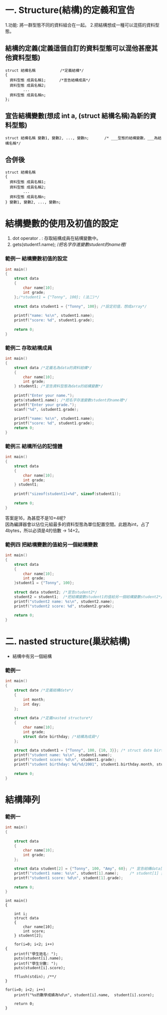# 一. Structure(結構)的定義和宣告
1.功能: 將一群型態不同的資料組合在一起。 
2.把結構想成一種可以混搭的資料型態。

## 結構的定義(定義這個自訂的資料型態可以混他甚麼其他資料型態)
```
struct 結構名稱           /*定義結構*/
{
  資料型態 成員名稱1;      /*宣告結構成員*/
  資料型態 成員名稱2;
        ...
  資料型態 成員名稱n;
};
```

## 宣告結構變數(想成 int a, (struct 結構名稱)為新的資料型態)
```
struct 結構名稱 變數1, 變數2, ..., 變數n;       /* ___型態的結構變數，___為結構名稱*/  
```

## 合併後
```
struct 結構名稱 
{
  資料型態 成員名稱1;      
  資料型態 成員名稱2;
        ...
  資料型態 成員名稱n;
} 變數1, 變數2, ..., 變數n;
```
# 結構變數的使用及初值的設定
1. dot operator . : 存取結構成員在結構變數中。
2. gets(student1.name); /*把名字存進變數student的name裡*/
### 範例一 結構變數初值的設定
```c
int main()
{   
    struct data 
    {
        char name[10]; 
        int grade;
    };/*student1 = {"Tonny", 100}; (法二)*/
    
    struct data student1 = {"Tonny", 100}; /*設定初值，想成array*/
    
    printf("name: %s\n", student1.name);
    printf("score: %d", student1.grade);
  
    return 0;
}
```
### 範例二 存取結構成員
```c
int main()
{   
    struct data /*定義名為data的資料結構*/
    {
        char name[10]; 
        int grade;
    } student1; /*宣告資料型態為data的結構變數*/
    
    printf("Enter your name.");
    gets(student1.name); /*把名字存進變數student的name裡*/
    printf("Enter your grade.");
    scanf("%d", &student1.grade);
    
    printf("name: %s\n", student1.name);
    printf("score: %d", student1.grade);
    return 0;
}
```
### 範例三 結構所佔的記憶體
```c
int main()
{   
    struct data 
    {
        char name[10]; 
        int grade;
    } student1; 
    
    printf("sizeof(student1)=%d", sizeof(student1));
  
    return 0;
}
```
答案是16，為甚麼不是10+4呢?  
因為編譯器會以佔位元組最多的資料型態為單位配置空間。此題為int，占了4bytes，所以必須是4的倍數 -> 14+2。

### 範例四 把結構變數的值給另一個結構變數
```c
int main()
{   
    struct data 
    {
        char name[10]; 
        int grade;
    }student1 = {"Tonny", 100};
    
    struct data student2; /*宣告student2*/
    student2 = student1;  /*把結構變數student1的值給另一個結構變數student2*/
    printf("student2 name: %s\n", student2.name);
    printf("student2 score: %d", student2.grade);
  
    return 0;
}
```
# 二. nasted structure(巢狀結構)
- 結構中有另一個結構
### 範例一
```c
int main()
{   
    struct date /*定義結構date*/
    {
        int month;
        int day;
    };
    
    struct data /*定義nasted structure*/
    {
        char name[10]; 
        int grade;
        struct date birthday; /*結構為成員*/
    };
    
    struct data student1 = {"Tonny", 100, {10, 3}}; /* struct date birthday = {10, 3}*/
    printf("student name: %s\n", student1.name);
    printf("student score: %d\n", student1.grade);
    printf("student birthday: %d/%d/2001", student1.birthday.month, student1.birthday.day); /*注意這裡*/
  
    return 0;
}
```

# 結構陣列
### 範例一
```c
int main()
{   
 
    struct data
    {
        char name[10]; 
        int grade;
    };

    struct data student[2] = {"Tonny", 100, "Amy", 60}; /* 宣告結構data型態的陣列student,元素為2個, "Tonny", 100為一個元素 */
    printf("student1 name: %s\n", student[1].name);     /* student[1] 指的是第二筆資料 */
    printf("student1 score: %d\n", student[1].grade);
  
    return 0;
}
```

```
int main()
{   
    
    int i; 
    struct data
    {
        char name[10]; 
        int score;
    } student[2];
    
    for(i=0; i<2; i++)
{
    printf("學生姓名: ");
    puts(student[i].name);
    printf("學生分數: ");
    puts(student[i].score);
    
    fflush(stdin); /**/
}

for(i=0; i<2; i++)
    printf("%s的數學成績為%d\n", student[i].name,  student[i].score);
    
    return 0;
}



```
